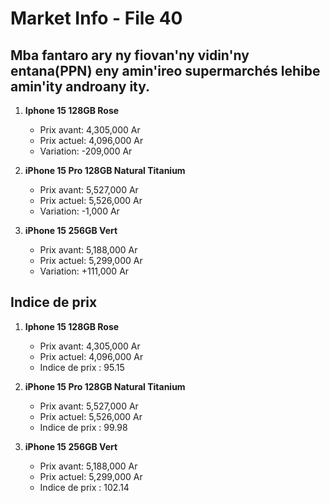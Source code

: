 # Market Info - File 40

## Mba fantaro ary ny fiovan'ny vidin'ny entana(PPN) eny amin'ireo supermarchés lehibe amin'ity androany ity.

1. **Iphone 15 128GB Rose**
   - Prix avant: 4,305,000 Ar
   - Prix actuel: 4,096,000 Ar
   - Variation: -209,000 Ar

2. **iPhone 15 Pro 128GB Natural Titanium**
   - Prix avant: 5,527,000 Ar
   - Prix actuel: 5,526,000 Ar
   - Variation: -1,000 Ar

3. **iPhone 15 256GB Vert**
   - Prix avant: 5,188,000 Ar
   - Prix actuel: 5,299,000 Ar
   - Variation: +111,000 Ar



## Indice de prix

1. **Iphone 15 128GB Rose**
   - Prix avant: 4,305,000 Ar
   - Prix actuel: 4,096,000 Ar
   - Indice de prix : 95.15

2. **iPhone 15 Pro 128GB Natural Titanium**
   - Prix avant: 5,527,000 Ar
   - Prix actuel: 5,526,000 Ar
   - Indice de prix : 99.98

3. **iPhone 15 256GB Vert**
   - Prix avant: 5,188,000 Ar
   - Prix actuel: 5,299,000 Ar
   - Indice de prix : 102.14

